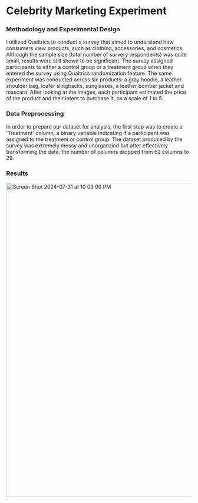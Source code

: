 # Celebrity Marketing Experiment

### Methodology and Experimental Design

I utilized Qualtrics to conduct a survey that aimed to understand how consumers view products, such as clothing, accessories, and cosmetics. Although the sample size (total number of survery respondents) was quite small, results were still shown to be significant. The survey assigned participants to either a control group or a treatment group when they entered the survey using Qualtrics randomization feature. The same experiment was conducted across six products: a gray hoodie, a leather shoulder bag, loafer slingbacks, sunglasses, a leather bomber jacket and mascara. After looking at the images, each participant estimated the price of the product and their intent to purchase it, on a scale of 1 to 5.


### Data Preprocessing

In order to prepare our dataset for analysis, the first step was to create a 'Treatment' column, a binary variable indicating if a participant was assigned to the treatment or control group. The dataset produced by the survey was extremely messy and unorganzied but after effectively transforming the data, the number of columns dropped from 62 columns to 29.


### Results

<img width="852" alt="Screen Shot 2024-07-31 at 10 03 00 PM" src="https://github.com/user-attachments/assets/a91c0e9b-5708-411e-bcf6-e80bc744d78f">
